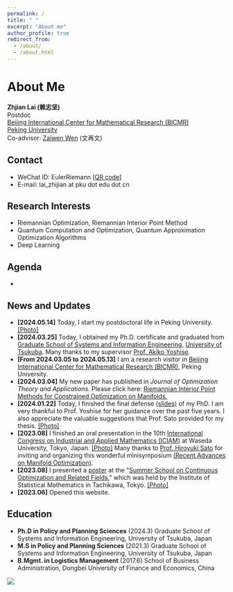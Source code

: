 ```yaml
---
permalink: /
title: " "
excerpt: "About me"
author_profile: true
redirect_from: 
  - /about/
  - /about.html
---
```


# About Me

**Zhjian Lai (赖志坚)**\
Postdoc\
[Beijing International Center for Mathematical Research (BICMR)](http://bicmr.pku.edu.cn/)\
[Peking University](https://english.pku.edu.cn/)\
Co-advisor: [Zaiwen Wen](http://faculty.bicmr.pku.edu.cn/~wenzw/) (文再文)

## Contact

 - WeChat ID: EulerRiemann [[QR code]](https://galvinlai.github.io/images/qr_code_300.jpg)
 - E-mail:  lai_zhijian at pku dot edu dot cn

## Research Interests

- Riemannian Optimization, Riemannian Interior Point Method
- Quantum Computation and Optimization, Quantum Approximation Optimization Algorithms
- Deep Learning

## Agenda

 - 

## News and Updates

- **[2024.05.14]** Today, I start my postdoctoral life in Peking University. [[Photo]](https://galvinlai.github.io/images/weiming_lake_20240516092531.jpg)
- **[2024.03.25]** Today, I obtained my Ph.D. certificate and graduated from [Graduate School of Systems and Information Engineering](https://www.sie.tsukuba.ac.jp/eng/), [University of Tsukuba](https://www.tsukuba.ac.jp/en/). Many thanks to my supervisor [Prof. Akiko Yoshise](https://infoshako.sk.tsukuba.ac.jp/~yoshise/).
- **[From 2024.03.05 to 2024.05.13]** I am a research visitor in [Beijing International Center for Mathematical Research (BICMR)](https://bicmr.pku.edu.cn/), Peking University.
- **[2024.03.04]** My new paper has published in *Journal of Optimization Theory and Applications*. Please click here: [Riemannian Interior Point Methods for Constrained Optimization on Manifolds.]( https://doi.org/10.1007/s10957-024-02403-8)
- **[2024.01.22]** Today, I finished the final defense [(slides)](https://galvinlai.github.io/files/slides/2024_01_22_PhD_FinalDefense.pdf) of my PhD. I am very thankful to Prof. Yoshise for her guidance over the past five years. I also appreciate the valuable suggestions that Prof. Sato provided for my thesis. [[Photo]](https://galvinlai.github.io/images/sato_yoshise_lai_2024-01-22.jpg)
- **[2023.08]** I finished an oral presentation in the 10th [International Congress on Industrial and Applied Mathematics (ICIAM)](https://iciam2023.org/) at Waseda University, Tokyo, Japan. [[Photo]](https://galvinlai.github.io/images/ICIAM2023.jpg) Many thanks to [Prof. Hiroyuki Sato](https://sites.google.com/site/hiroyukisatoeng/home) for inviting and organizing this wonderful minisymposium [(Recent Advances on Manifold Optimization)](https://iciam2023.org/registered_data?id=01064).
- **[2023.08]** I presented a [poster](https://galvinlai.github.io/talks/) at the "[Summer School on Continuous Optimization and Related Fields](https://www.ism.ac.jp/~mirai/sscoke/2023/)," which was held by the Institute of Statistical Mathematics in Tachikawa, Tokyo. [[Photo]](https://galvinlai.github.io/images/2023-08-11-sscoke-group-photo-b.jpg)
- **[2023.06]** Opened this website.

## Education

- **Ph.D in Policy and Planning Sciences** (2024.3)
  Graduate School of Systems and Information Engineering, University of Tsukuba, Japan
- **M.S in Policy and Planning Sciences** (2021.3)
  Graduate School of Systems and Information Engineering, University of Tsukuba, Japan
- **B.Mgmt. in Logistics Management** (2017.6)
  School of Business Administration, Dongbei University of Finance and Economics, China


<a href='https://clustrmaps.com/site/1bv2n'  title='Visit tracker'><img src='//clustrmaps.com/map_v2.png?cl=ffffff&w=300&t=n&d=J6_1YGeLg-J7t5ToGOrm1lj_HeE4j7CR-SSuDJOBqso&co=2d78ad&ct=ffffff'/></a>